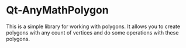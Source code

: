 # Qt-AnyMathPolygon
This is a simple library for working with polygons. It allows you to create polygons with any count of vertices and do some operations with these polygons.

